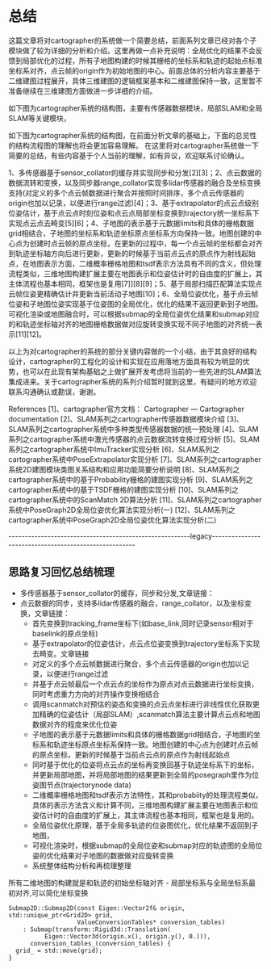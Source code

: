 # 总结
这篇文章将对cartographer的系统做一个简要总结，前面系列文章已经对各个子模块做了较为详细的分析和介绍。这里再做一点补充说明：全局优化的结果不会反馈到局部优化的过程，所有子地图构建的时候其栅格的坐标系和轨迹的起始点标准坐标系对齐，点云帧的origin作为初始地图的中心。前面总体的分析内容主要基于二维建图过程展开，具体三维建图的逻辑框架基本和二维建图保持一致，这里暂不准备继续在三维建图方面做进一步详细的介绍。

如下图为cartographer系统的结构图，主要有传感器数据模块，局部SLAM和全局SLAM等关键模块，



如下图为cartographer系统的结构图，在前面分析文章的基础上，下面的总览性的结构流程图的理解也将会更加容易理解。
在这里将对cartographer系统做一下简要的总结，有些内容基于个人当前的理解，如有异议，欢迎联系讨论确认。

1、多传感器基于sensor_collator的缓存并实现同步和分发[2][3]；2、点云数据的数据流转和变换，以及同步器range_collator实现多lidar传感器的融合及坐标变换支持(对定义的多个点云帧数据进行聚合并按照时间排序，多个点云传感器的origin也加以记录，以便进行range过滤)[4]；3、基于extrapolator的点云点级别位姿估计，基于点云点时刻位姿和点云点局部坐标变换到trajectory统一坐标系下实现点云点去畸变[5][6]；4、子地图的表示基于元数据limits和具体的栅格数据grid相结合，子地图的坐标系和轨迹坐标原点坐标系方向保持一致。地图创建的中心点为创建时点云帧的原点坐标，在更新的过程中，每一个点云帧的坐标都会对齐到轨迹坐标轴方向后进行更新，更新的时候基于当前点云点的原点作为射线起始点，在地图表示方面，二维概率栅格地图和tsdf表示方法具有不同的含义，但处理流程类似，三维地图构建扩展主要在地图表示和位姿估计时的自由度的扩展上，其主体流程也基本相同，框架也是复用[7]][8][9]；5、基于局部扫描匹配算法实现点云帧位姿更精确估计并更新当前活动子地图[10]；6、全局位姿优化，基于点云帧位姿和子地图位姿实现基于位姿图的全局优化，优化的结果不返回更新到子地图。可视化渲染或地图融合时，可以根据submap的全局位姿优化结果和submap对应的和轨迹坐标轴对齐的地图栅格数据做对应旋转变换实现不同子地图的对齐统一表示[11][12]。

以上为对cartographer的系统的部分关键内容做的一个小结，由于其良好的结构设计，cartographer的工程化的设计和实现在应用落地方面具有较为明显的优势，也可以在此现有架构基础之上做扩展开发考虑将当前的一些先进的SLAM算法集成进来。关于cartographer系统的系列介绍暂时就到这里，有疑问的地方欢迎联系沟通确认或勘误，谢谢。

References
[1]、cartographer官方文档： Cartographer — Cartographer documentation
[2]、SLAM系列之cartographer传感器数据模块介绍
[3]、SLAM系列之cartographer系统中多种类型传感器数据的统一预处理
[4]、SLAM系列之cartographer系统中激光传感器的点云数据流转变换过程分析
[5]、SLAM系列之cartographer系统中ImuTracker实现分析
[6]、SLAM系列之cartographer系统中PoseExtrapolator实现分析
[7]、SLAM系列之cartographer系统2D建图模块类图关系结构和应用功能简要分析说明
[8]、SLAM系列之cartographer系统中的基于Probability栅格的建图实现分析
[9]、SLAM系列之cartographer系统中的基于TSDF栅格的建图实现分析
[10]、SLAM系列之cartographer系统中的ScanMatch 2D算法分析
[11]、SLAM系列之cartographer系统中PoseGraph2D全局位姿优化算法实现分析(一)
[12]、SLAM系列之cartographer系统中PoseGraph2D全局位姿优化算法实现分析(二)

--------------------------------------------------------legacy------------------------------------------------------

## 思路复习回忆总结梳理
- 多传感器基于sensor_collator的缓存，同步和分发,文章链接：
- 点云数据的同步，支持多lidar传感器的融合，range_collator，以及坐标变换，文章链接：
  - 首先变换到tracking_frame坐标下(如base_link,同时记录sensor相对于baselink的原点坐标)
  - 基于extrapolator的位姿估计，点云点位姿变换到trajectory坐标系下实现去畸变。文章链接
  - 对定义的多个点云帧数据进行聚合，多个点云传感器的origin也加以记录，以便进行range过滤
  - 并基于点云帧最后一个点云点的坐标作为原点对点云数据进行坐标变换，同时考虑重力方向的对齐操作变换相结合
  - 调用scanmatch对预估的姿态和变换的点云点坐标进行非线性优化获取更加精确的位姿估计（局部SLAM）,scanmatch算法主要计算点云点和地图数据对齐的程度来优化位姿
  - 子地图的表示基于元数据limits和具体的栅格数据grid相结合，子地图的坐标系和轨迹坐标原点坐标系保持一致。地图创建的中心点为创建时点云帧的原点坐标，更新的时候基于当前点云点的原点作为射线起始点
  - 同时基于优化的位姿将点云点的坐标再变换回基于轨迹坐标系下的坐标，并更新局部地图，并将局部地图的结果更新到全局的posegraph里作为位姿图节点(trajectorynode data)
  - 二维概率栅格地图和tsdf表示方法特性，其和probabiity的处理流程类似，具体的表示方法含义和计算不同，三维地图构建扩展主要在地图表示和位姿估计时的自由度的扩展上，其主体流程也基本相同，框架也是复用的。
  - 全局位姿优化原理，基于全局多轨迹的位姿图优化，优化结果不返回到子地图，
  - 可视化渲染时，根据submap的全局位姿和submap对应的轨迹图的全局位姿的优化结果对子地图的数据做对应旋转变换
  - 系统整体结构分析和再梳理整理


所有二维地图的构建就是和轨迹的初始坐标轴对齐 - 局部坐标系与全局坐标系最初对齐,可以简化坐标变换

```
Submap2D::Submap2D(const Eigen::Vector2f& origin, std::unique_ptr<Grid2D> grid,
                   ValueConversionTables* conversion_tables)
    : Submap(transform::Rigid3d::Translation(
          Eigen::Vector3d(origin.x(), origin.y(), 0.))),
      conversion_tables_(conversion_tables) {
  grid_ = std::move(grid);
}
```